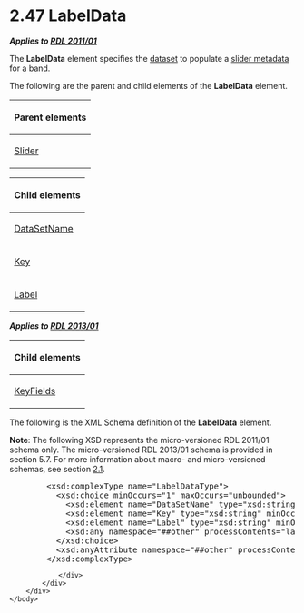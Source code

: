 <html dir="LTR" xmlns:mshelp="http://msdn.microsoft.com/mshelp" xmlns:ddue="http://ddue.schemas.microsoft.com/authoring/2003/5" xmlns:xlink="http://www.w3.org/1999/xlink" xmlns:tool="http://www.microsoft.com/tooltip">
    <head>
        <meta http-equiv="Content-Type" content="text/html; CHARSET=utf-8"></meta>
        <meta name="save" content="history"></meta>
        <title>2.47 LabelData</title>
        <xml>
            <mshelp:toctitle title="2.47 LabelData"></mshelp:toctitle>
            <mshelp:rltitle title="[MS-RDL]: LabelData"></mshelp:rltitle>
            <mshelp:keyword index="A" term="7303c2e5-ce21-4b95-a9ee-a25edc46c34a"></mshelp:keyword>
            <mshelp:attr name="DCSext.ContentType" value="open specification"></mshelp:attr>
            <mshelp:attr name="AssetID" value="7303c2e5-ce21-4b95-a9ee-a25edc46c34a"></mshelp:attr>
            <mshelp:attr name="TopicType" value="kbRef"></mshelp:attr>
            <mshelp:attr name="DCSext.Title" value="[MS-RDL]: LabelData" />
        </xml>
    </head>
    <body>
        <div id="header">
            <h1 class="heading">2.47 LabelData</h1>
        </div>
        <div id="mainSection">
            <div id="mainBody">
                <div id="allHistory" class="saveHistory"></div>
                <div id="sectionSection0" class="section" name="collapseableSection">
                    

<p><b><i>Applies to </i></b><a href="bf2bab1a-b608-4bcc-b718-1cc1baa9579c.htm"><b><i>RDL 2011/01</i></b></a></p>

<p>The <b>LabelData</b> element specifies the <a href="b2482b3f-74ab-4ca8-a9e5-c07955011743.htm#gt_923243dc-859b-43c8-9c19-9cc458fd5769">dataset</a> to populate a <a href="b2482b3f-74ab-4ca8-a9e5-c07955011743.htm#gt_de562f82-95a1-4b96-a94e-0e6e3c15dd97">slider metadata</a> for a band.</p>

<p>The following are the parent and child elements of the <b>LabelData</b>
element.</p>

<table>
 <thead>
  <tr>
   <th>
   <p>Parent elements</p>
   </th>
  </tr>
 </thead>
 <tr>
  <td>
  <p><a href="7c3db99f-f7fb-4af7-b0a6-0a19fedb41cb.htm">Slider</a></p>
  </td>
 </tr>
</table>

<p> </p>

<table>
 <thead>
  <tr>
   <th>
   <p>Child elements</p>
   </th>
  </tr>
 </thead>
 <tr>
  <td>
  <p><a href="3a5f82b3-4386-4821-811a-9471d0c1392a.htm">DataSetName</a></p>
  </td>
 </tr>
 <tr>
  <td>
  <p><a href="7aa9e1a9-9c8c-4eb9-baac-e5d8e7cdcdd0.htm">Key</a></p>
  </td>
 </tr>
 <tr>
  <td>
  <p><a href="983eb6f4-82eb-4a80-95f2-8f9628b823a1.htm">Label</a></p>
  </td>
 </tr>
</table>

<p><b><i>Applies to </i></b><a href="c5c219b8-4b13-4c49-9c86-6a07aab39823.htm"><b><i>RDL 2013/01</i></b></a></p>

<table>
 <thead>
  <tr>
   <th>
   <p>Child elements</p>
   </th>
  </tr>
 </thead>
 <tr>
  <td>
  <p><a href="0a38da72-a0b6-46a2-b537-456fe6b09166.htm">KeyFields</a></p>
  </td>
 </tr>
</table>

<p>The following is the XML Schema definition of the <b>LabelData</b>
element.</p>

<p><b>Note</b>: The following XSD represents the
micro-versioned RDL 2011/01 schema only. The micro-versioned RDL 2013/01 schema
is provided in section 5.7. For more information about macro- and
micro-versioned schemas, see section <a href="ae14822f-9553-45f1-bacc-c0a1cbb484fb.htm">2.1</a>.</p>

<dl>
<dd>
<div><pre>   &lt;xsd:complexType name=&quot;LabelDataType&quot;&gt;
     &lt;xsd:choice minOccurs=&quot;1&quot; maxOccurs=&quot;unbounded&quot;&gt;
       &lt;xsd:element name=&quot;DataSetName&quot; type=&quot;xsd:string&quot; minOccurs=&quot;0&quot; maxOccurs=&quot;1&quot;/&gt;
       &lt;xsd:element name=&quot;Key&quot; type=&quot;xsd:string&quot; minOccurs=&quot;0&quot; maxOccurs=&quot;1&quot;/&gt;
       &lt;xsd:element name=&quot;Label&quot; type=&quot;xsd:string&quot; minOccurs=&quot;0&quot; maxOccurs=&quot;1&quot;/&gt;
       &lt;xsd:any namespace=&quot;##other&quot; processContents=&quot;lax&quot; /&gt;
     &lt;/xsd:choice&gt;
     &lt;xsd:anyAttribute namespace=&quot;##other&quot; processContents=&quot;lax&quot; /&gt;
   &lt;/xsd:complexType&gt;
</pre></div>
</dd></dl>


                </div>
            </div>
        </div>
    </body>
</html>
